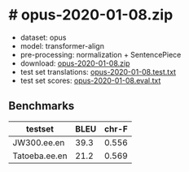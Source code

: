 # # opus-2020-01-08.zip

* dataset: opus
* model: transformer-align
* pre-processing: normalization + SentencePiece
* download: [opus-2020-01-08.zip](https://object.pouta.csc.fi/OPUS-MT-models/ee-en/opus-2020-01-08.zip)
* test set translations: [opus-2020-01-08.test.txt](https://object.pouta.csc.fi/OPUS-MT-models/ee-en/opus-2020-01-08.test.txt)
* test set scores: [opus-2020-01-08.eval.txt](https://object.pouta.csc.fi/OPUS-MT-models/ee-en/opus-2020-01-08.eval.txt)

## Benchmarks

| testset               | BLEU  | chr-F |
|-----------------------|-------|-------|
| JW300.ee.en 	| 39.3 	| 0.556 |
| Tatoeba.ee.en 	| 21.2 	| 0.569 |

